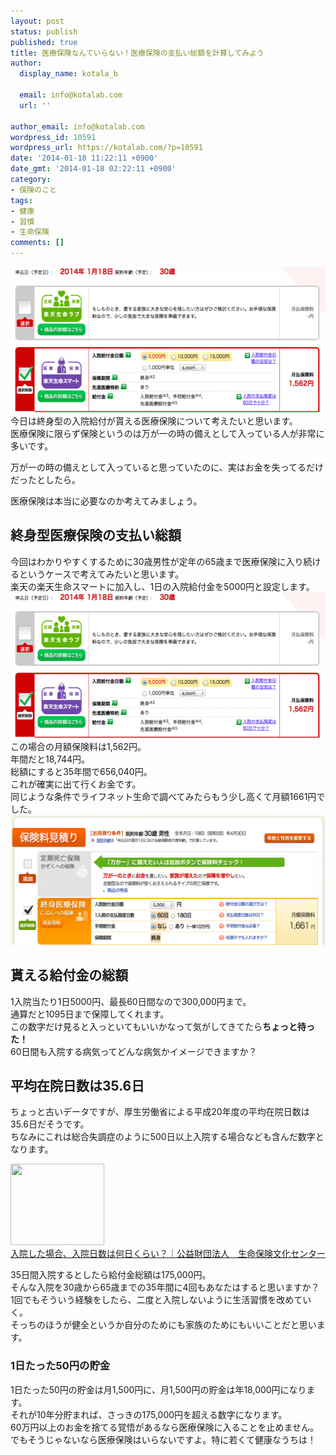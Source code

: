 ```yaml
---
layout: post
status: publish
published: true
title: 医療保険なんていらない！医療保険の支払い総額を計算してみよう
author:
  display_name: kotala_b

  email: info@kotalab.com
  url: ''

author_email: info@kotalab.com
wordpress_id: 10591
wordpress_url: https://kotalab.com/?p=10591
date: '2014-01-18 11:22:11 +0900'
date_gmt: '2014-01-18 02:22:11 +0900'
category:
- 保険のこと
tags:
- 健康
- 習慣
- 生命保険
comments: []
---
```

<p><img src="/wp-content/uploads/no-insurance_130118_01-546x233.png" alt="no-insurance_130118_01" width="546" height="233" class="alignnone size-large wp-image-10592" /><br />
今日は終身型の入院給付が貰える医療保険について考えたいと思います。<br />
医療保険に限らず保険というのは万が一の時の備えとして入っている人が非常に多いです。</p>
<p><span class="b">万が一の時の備えとして入っていると思っていたのに、実はお金を失ってるだけだったとしたら。</span></p>
<p>医療保険は本当に必要なのか考えてみましょう。<br />
</p>
<!--more-->
<h2>終身型医療保険の支払い総額</h2>
<p>今回はわかりやすくするために30歳男性が定年の65歳まで医療保険に入り続けるというケースで考えてみたいと思います。<br />
楽天の楽天生命スマートに加入し、1日の入院給付金を5000円と設定します。<br />
<img src="/wp-content/uploads/no-insurance_130118_01-546x233.png" alt="no-insurance_130118_01" width="546" height="233" class="alignnone size-large wp-image-10592" /><br />
この場合の月額保険料は1,562円。<br />
年間だと18,744円。<br />
総額にすると35年間で656,040円。<br />
これが確実に出て行くお金です。<br />
同じような条件でライフネット生命で調べてみたらもう少し高くて月額1661円でした。<br />
<img src="/wp-content/uploads/no-insurance_130118_02-546x208.png" alt="no-insurance_130118_02" width="546" height="208" class="alignnone size-large wp-image-10593" /></p>
<h2>貰える給付金の総額</h2>
<p>1入院当たり1日5000円、最長60日間なので300,000円まで。<br />
通算だと1095日まで保障してくれます。<br />
この数字だけ見ると入っといてもいいかなって気がしてきてたら<strong>ちょっと待った！</strong><br />
60日間も入院する病気ってどんな病気かイメージできますか？</p>
<h2>平均在院日数は35.6日</h2>
<p>ちょっと古いデータですが、厚生労働省による平成20年度の平均在院日数は35.6日だそうです。<br />
ちなみにこれは総合失調症のように500日以上入院する場合なども含んだ数字となります。</p>
<div class="shht">
<div class="shhtimg"><a href="http://www.jili.or.jp/lifeplan/lifesecurity/medical/3.html" target="_blank"><img src="https://capture.heartrails.com/150x130/shadow?http://www.jili.or.jp/lifeplan/lifesecurity/medical/3.html" alt="" width="150" height="130" /></a></div>
<div class="shhttext"><a href="http://www.jili.or.jp/lifeplan/lifesecurity/medical/3.html" target="_blank">入院した場合、入院日数は何日くらい？｜公益財団法人　生命保険文化センター</a><a href="https://b.hatena.ne.jp/entry/http://www.jili.or.jp/lifeplan/lifesecurity/medical/3.html" target="_blank"><img border="0" src="https://b.hatena.ne.jp/entry/image/http://www.jili.or.jp/lifeplan/lifesecurity/medical/3.html" alt="" /></a></div>
</div>
<p>35日間入院するとしたら給付金総額は175,000円。<br />
そんな入院を30歳から65歳までの35年間に4回もあなたはすると思いますか？<br />
1回でもそういう経験をしたら、二度と入院しないように生活習慣を改めていく。<br />
そっちのほうが健全というか自分のためにも家族のためにもいいことだと思います。</p>
<h3>1日たった50円の貯金</h3>
<p>1日たった50円の貯金は月1,500円に、月1,500円の貯金は年18,000円になります。<br />
それが10年分貯まれば、さっきの175,000円を超える数字になります。<br />
60万円以上のお金を捨てる覚悟があるなら医療保険に入ることを止めません。<br />
でもそうじゃないなら医療保険はいらないですよ。特に若くて健康なうちは！</p>
